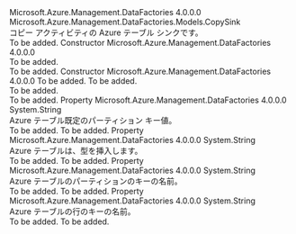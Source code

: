 <Type Name="AzureTableSink" FullName="Microsoft.Azure.Management.DataFactories.Models.AzureTableSink">
  <TypeSignature Language="C#" Value="public class AzureTableSink : Microsoft.Azure.Management.DataFactories.Models.CopySink" />
  <TypeSignature Language="ILAsm" Value=".class public auto ansi beforefieldinit AzureTableSink extends Microsoft.Azure.Management.DataFactories.Models.CopySink" />
  <TypeSignature Language="DocId" Value="T:Microsoft.Azure.Management.DataFactories.Models.AzureTableSink" />
  <TypeSignature Language="VB.NET" Value="Public Class AzureTableSink&#xA;Inherits CopySink" />
  <TypeSignature Language="F#" Value="type AzureTableSink = class&#xA;    inherit CopySink" />
  <AssemblyInfo>
    <AssemblyName>Microsoft.Azure.Management.DataFactories</AssemblyName>
    <AssemblyVersion>4.0.0.0</AssemblyVersion>
  </AssemblyInfo>
  <Base>
    <BaseTypeName>Microsoft.Azure.Management.DataFactories.Models.CopySink</BaseTypeName>
  </Base>
  <Interfaces />
  <Docs>
    <summary>
            コピー アクティビティの Azure テーブル シンクです。
            </summary>
    <remarks>To be added.</remarks>
  </Docs>
  <Members>
    <Member MemberName=".ctor">
      <MemberSignature Language="C#" Value="public AzureTableSink ();" />
      <MemberSignature Language="ILAsm" Value=".method public hidebysig specialname rtspecialname instance void .ctor() cil managed" />
      <MemberSignature Language="DocId" Value="M:Microsoft.Azure.Management.DataFactories.Models.AzureTableSink.#ctor" />
      <MemberSignature Language="VB.NET" Value="Public Sub New ()" />
      <MemberType>Constructor</MemberType>
      <AssemblyInfo>
        <AssemblyName>Microsoft.Azure.Management.DataFactories</AssemblyName>
        <AssemblyVersion>4.0.0.0</AssemblyVersion>
      </AssemblyInfo>
      <Parameters />
      <Docs>
        <summary>To be added.</summary>
        <remarks>To be added.</remarks>
      </Docs>
    </Member>
    <Member MemberName=".ctor">
      <MemberSignature Language="C#" Value="public AzureTableSink (int writeBatchSize, TimeSpan writeBatchTimeout);" />
      <MemberSignature Language="ILAsm" Value=".method public hidebysig specialname rtspecialname instance void .ctor(int32 writeBatchSize, valuetype System.TimeSpan writeBatchTimeout) cil managed" />
      <MemberSignature Language="DocId" Value="M:Microsoft.Azure.Management.DataFactories.Models.AzureTableSink.#ctor(System.Int32,System.TimeSpan)" />
      <MemberSignature Language="VB.NET" Value="Public Sub New (writeBatchSize As Integer, writeBatchTimeout As TimeSpan)" />
      <MemberSignature Language="F#" Value="new Microsoft.Azure.Management.DataFactories.Models.AzureTableSink : int * TimeSpan -&gt; Microsoft.Azure.Management.DataFactories.Models.AzureTableSink" Usage="new Microsoft.Azure.Management.DataFactories.Models.AzureTableSink (writeBatchSize, writeBatchTimeout)" />
      <MemberType>Constructor</MemberType>
      <AssemblyInfo>
        <AssemblyName>Microsoft.Azure.Management.DataFactories</AssemblyName>
        <AssemblyVersion>4.0.0.0</AssemblyVersion>
      </AssemblyInfo>
      <Parameters>
        <Parameter Name="writeBatchSize" Type="System.Int32" />
        <Parameter Name="writeBatchTimeout" Type="System.TimeSpan" />
      </Parameters>
      <Docs>
        <param name="writeBatchSize">To be added.</param>
        <param name="writeBatchTimeout">To be added.</param>
        <summary>To be added.</summary>
        <remarks>To be added.</remarks>
      </Docs>
    </Member>
    <Member MemberName="AzureTableDefaultPartitionKeyValue">
      <MemberSignature Language="C#" Value="public string AzureTableDefaultPartitionKeyValue { get; set; }" />
      <MemberSignature Language="ILAsm" Value=".property instance string AzureTableDefaultPartitionKeyValue" />
      <MemberSignature Language="DocId" Value="P:Microsoft.Azure.Management.DataFactories.Models.AzureTableSink.AzureTableDefaultPartitionKeyValue" />
      <MemberSignature Language="VB.NET" Value="Public Property AzureTableDefaultPartitionKeyValue As String" />
      <MemberSignature Language="F#" Value="member this.AzureTableDefaultPartitionKeyValue : string with get, set" Usage="Microsoft.Azure.Management.DataFactories.Models.AzureTableSink.AzureTableDefaultPartitionKeyValue" />
      <MemberType>Property</MemberType>
      <AssemblyInfo>
        <AssemblyName>Microsoft.Azure.Management.DataFactories</AssemblyName>
        <AssemblyVersion>4.0.0.0</AssemblyVersion>
      </AssemblyInfo>
      <ReturnValue>
        <ReturnType>System.String</ReturnType>
      </ReturnValue>
      <Docs>
        <summary>
            Azure テーブル既定のパーティション キー値。
            </summary>
        <value>To be added.</value>
        <remarks>To be added.</remarks>
      </Docs>
    </Member>
    <Member MemberName="AzureTableInsertType">
      <MemberSignature Language="C#" Value="public string AzureTableInsertType { get; set; }" />
      <MemberSignature Language="ILAsm" Value=".property instance string AzureTableInsertType" />
      <MemberSignature Language="DocId" Value="P:Microsoft.Azure.Management.DataFactories.Models.AzureTableSink.AzureTableInsertType" />
      <MemberSignature Language="VB.NET" Value="Public Property AzureTableInsertType As String" />
      <MemberSignature Language="F#" Value="member this.AzureTableInsertType : string with get, set" Usage="Microsoft.Azure.Management.DataFactories.Models.AzureTableSink.AzureTableInsertType" />
      <MemberType>Property</MemberType>
      <AssemblyInfo>
        <AssemblyName>Microsoft.Azure.Management.DataFactories</AssemblyName>
        <AssemblyVersion>4.0.0.0</AssemblyVersion>
      </AssemblyInfo>
      <ReturnValue>
        <ReturnType>System.String</ReturnType>
      </ReturnValue>
      <Docs>
        <summary>
            Azure テーブルは、型を挿入します。
            </summary>
        <value>To be added.</value>
        <remarks>To be added.</remarks>
      </Docs>
    </Member>
    <Member MemberName="AzureTablePartitionKeyName">
      <MemberSignature Language="C#" Value="public string AzureTablePartitionKeyName { get; set; }" />
      <MemberSignature Language="ILAsm" Value=".property instance string AzureTablePartitionKeyName" />
      <MemberSignature Language="DocId" Value="P:Microsoft.Azure.Management.DataFactories.Models.AzureTableSink.AzureTablePartitionKeyName" />
      <MemberSignature Language="VB.NET" Value="Public Property AzureTablePartitionKeyName As String" />
      <MemberSignature Language="F#" Value="member this.AzureTablePartitionKeyName : string with get, set" Usage="Microsoft.Azure.Management.DataFactories.Models.AzureTableSink.AzureTablePartitionKeyName" />
      <MemberType>Property</MemberType>
      <AssemblyInfo>
        <AssemblyName>Microsoft.Azure.Management.DataFactories</AssemblyName>
        <AssemblyVersion>4.0.0.0</AssemblyVersion>
      </AssemblyInfo>
      <ReturnValue>
        <ReturnType>System.String</ReturnType>
      </ReturnValue>
      <Docs>
        <summary>
            Azure テーブルのパーティションのキーの名前。
            </summary>
        <value>To be added.</value>
        <remarks>To be added.</remarks>
      </Docs>
    </Member>
    <Member MemberName="AzureTableRowKeyName">
      <MemberSignature Language="C#" Value="public string AzureTableRowKeyName { get; set; }" />
      <MemberSignature Language="ILAsm" Value=".property instance string AzureTableRowKeyName" />
      <MemberSignature Language="DocId" Value="P:Microsoft.Azure.Management.DataFactories.Models.AzureTableSink.AzureTableRowKeyName" />
      <MemberSignature Language="VB.NET" Value="Public Property AzureTableRowKeyName As String" />
      <MemberSignature Language="F#" Value="member this.AzureTableRowKeyName : string with get, set" Usage="Microsoft.Azure.Management.DataFactories.Models.AzureTableSink.AzureTableRowKeyName" />
      <MemberType>Property</MemberType>
      <AssemblyInfo>
        <AssemblyName>Microsoft.Azure.Management.DataFactories</AssemblyName>
        <AssemblyVersion>4.0.0.0</AssemblyVersion>
      </AssemblyInfo>
      <ReturnValue>
        <ReturnType>System.String</ReturnType>
      </ReturnValue>
      <Docs>
        <summary>
            Azure テーブルの行のキーの名前。
            </summary>
        <value>To be added.</value>
        <remarks>To be added.</remarks>
      </Docs>
    </Member>
  </Members>
</Type>